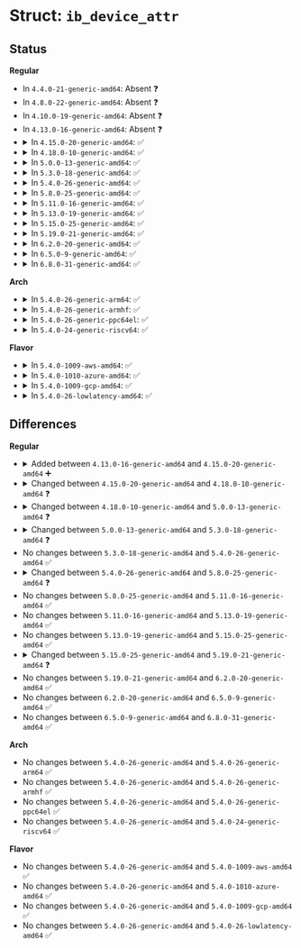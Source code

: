 # Struct: <code>ib_device_attr</code>

## Status
<b>Regular</b>
<ul>
<li>
In <code>4.4.0-21-generic-amd64</code>: Absent ❓
</li>
<li>
In <code>4.8.0-22-generic-amd64</code>: Absent ❓
</li>
<li>
In <code>4.10.0-19-generic-amd64</code>: Absent ❓
</li>
<li>
In <code>4.13.0-16-generic-amd64</code>: Absent ❓
</li>
<li>
<details>
<summary>In <code>4.15.0-20-generic-amd64</code>: ✅</summary>

```c
struct ib_device_attr {
    u64 fw_ver;
    __be64 sys_image_guid;
    u64 max_mr_size;
    u64 page_size_cap;
    u32 vendor_id;
    u32 vendor_part_id;
    u32 hw_ver;
    int max_qp;
    int max_qp_wr;
    u64 device_cap_flags;
    int max_sge;
    int max_sge_rd;
    int max_cq;
    int max_cqe;
    int max_mr;
    int max_pd;
    int max_qp_rd_atom;
    int max_ee_rd_atom;
    int max_res_rd_atom;
    int max_qp_init_rd_atom;
    int max_ee_init_rd_atom;
    enum ib_atomic_cap atomic_cap;
    enum ib_atomic_cap masked_atomic_cap;
    int max_ee;
    int max_rdd;
    int max_mw;
    int max_raw_ipv6_qp;
    int max_raw_ethy_qp;
    int max_mcast_grp;
    int max_mcast_qp_attach;
    int max_total_mcast_qp_attach;
    int max_ah;
    int max_fmr;
    int max_map_per_fmr;
    int max_srq;
    int max_srq_wr;
    int max_srq_sge;
    unsigned int max_fast_reg_page_list_len;
    u16 max_pkeys;
    u8 local_ca_ack_delay;
    int sig_prot_cap;
    int sig_guard_cap;
    struct ib_odp_caps odp_caps;
    uint64_t timestamp_mask;
    uint64_t hca_core_clock;
    struct ib_rss_caps rss_caps;
    u32 max_wq_type_rq;
    u32 raw_packet_caps;
    struct ib_tm_caps tm_caps;
    struct ib_cq_caps cq_caps;
}
```
</details>
</li>
<li>
<details>
<summary>In <code>4.18.0-10-generic-amd64</code>: ✅</summary>

```c
struct ib_device_attr {
    u64 fw_ver;
    __be64 sys_image_guid;
    u64 max_mr_size;
    u64 page_size_cap;
    u32 vendor_id;
    u32 vendor_part_id;
    u32 hw_ver;
    int max_qp;
    int max_qp_wr;
    u64 device_cap_flags;
    int max_sge;
    int max_sge_rd;
    int max_cq;
    int max_cqe;
    int max_mr;
    int max_pd;
    int max_qp_rd_atom;
    int max_ee_rd_atom;
    int max_res_rd_atom;
    int max_qp_init_rd_atom;
    int max_ee_init_rd_atom;
    enum ib_atomic_cap atomic_cap;
    enum ib_atomic_cap masked_atomic_cap;
    int max_ee;
    int max_rdd;
    int max_mw;
    int max_raw_ipv6_qp;
    int max_raw_ethy_qp;
    int max_mcast_grp;
    int max_mcast_qp_attach;
    int max_total_mcast_qp_attach;
    int max_ah;
    int max_fmr;
    int max_map_per_fmr;
    int max_srq;
    int max_srq_wr;
    int max_srq_sge;
    unsigned int max_fast_reg_page_list_len;
    u16 max_pkeys;
    u8 local_ca_ack_delay;
    int sig_prot_cap;
    int sig_guard_cap;
    struct ib_odp_caps odp_caps;
    uint64_t timestamp_mask;
    uint64_t hca_core_clock;
    struct ib_rss_caps rss_caps;
    u32 max_wq_type_rq;
    u32 raw_packet_caps;
    struct ib_tm_caps tm_caps;
    struct ib_cq_caps cq_caps;
    u64 max_dm_size;
}
```
</details>
</li>
<li>
<details>
<summary>In <code>5.0.0-13-generic-amd64</code>: ✅</summary>

```c
struct ib_device_attr {
    u64 fw_ver;
    __be64 sys_image_guid;
    u64 max_mr_size;
    u64 page_size_cap;
    u32 vendor_id;
    u32 vendor_part_id;
    u32 hw_ver;
    int max_qp;
    int max_qp_wr;
    u64 device_cap_flags;
    int max_send_sge;
    int max_recv_sge;
    int max_sge_rd;
    int max_cq;
    int max_cqe;
    int max_mr;
    int max_pd;
    int max_qp_rd_atom;
    int max_ee_rd_atom;
    int max_res_rd_atom;
    int max_qp_init_rd_atom;
    int max_ee_init_rd_atom;
    enum ib_atomic_cap atomic_cap;
    enum ib_atomic_cap masked_atomic_cap;
    int max_ee;
    int max_rdd;
    int max_mw;
    int max_raw_ipv6_qp;
    int max_raw_ethy_qp;
    int max_mcast_grp;
    int max_mcast_qp_attach;
    int max_total_mcast_qp_attach;
    int max_ah;
    int max_fmr;
    int max_map_per_fmr;
    int max_srq;
    int max_srq_wr;
    int max_srq_sge;
    unsigned int max_fast_reg_page_list_len;
    u16 max_pkeys;
    u8 local_ca_ack_delay;
    int sig_prot_cap;
    int sig_guard_cap;
    struct ib_odp_caps odp_caps;
    uint64_t timestamp_mask;
    uint64_t hca_core_clock;
    struct ib_rss_caps rss_caps;
    u32 max_wq_type_rq;
    u32 raw_packet_caps;
    struct ib_tm_caps tm_caps;
    struct ib_cq_caps cq_caps;
    u64 max_dm_size;
}
```
</details>
</li>
<li>
<details>
<summary>In <code>5.3.0-18-generic-amd64</code>: ✅</summary>

```c
struct ib_device_attr {
    u64 fw_ver;
    __be64 sys_image_guid;
    u64 max_mr_size;
    u64 page_size_cap;
    u32 vendor_id;
    u32 vendor_part_id;
    u32 hw_ver;
    int max_qp;
    int max_qp_wr;
    u64 device_cap_flags;
    int max_send_sge;
    int max_recv_sge;
    int max_sge_rd;
    int max_cq;
    int max_cqe;
    int max_mr;
    int max_pd;
    int max_qp_rd_atom;
    int max_ee_rd_atom;
    int max_res_rd_atom;
    int max_qp_init_rd_atom;
    int max_ee_init_rd_atom;
    enum ib_atomic_cap atomic_cap;
    enum ib_atomic_cap masked_atomic_cap;
    int max_ee;
    int max_rdd;
    int max_mw;
    int max_raw_ipv6_qp;
    int max_raw_ethy_qp;
    int max_mcast_grp;
    int max_mcast_qp_attach;
    int max_total_mcast_qp_attach;
    int max_ah;
    int max_fmr;
    int max_map_per_fmr;
    int max_srq;
    int max_srq_wr;
    int max_srq_sge;
    unsigned int max_fast_reg_page_list_len;
    unsigned int max_pi_fast_reg_page_list_len;
    u16 max_pkeys;
    u8 local_ca_ack_delay;
    int sig_prot_cap;
    int sig_guard_cap;
    struct ib_odp_caps odp_caps;
    uint64_t timestamp_mask;
    uint64_t hca_core_clock;
    struct ib_rss_caps rss_caps;
    u32 max_wq_type_rq;
    u32 raw_packet_caps;
    struct ib_tm_caps tm_caps;
    struct ib_cq_caps cq_caps;
    u64 max_dm_size;
}
```
</details>
</li>
<li>
<details>
<summary>In <code>5.4.0-26-generic-amd64</code>: ✅</summary>

```c
struct ib_device_attr {
    u64 fw_ver;
    __be64 sys_image_guid;
    u64 max_mr_size;
    u64 page_size_cap;
    u32 vendor_id;
    u32 vendor_part_id;
    u32 hw_ver;
    int max_qp;
    int max_qp_wr;
    u64 device_cap_flags;
    int max_send_sge;
    int max_recv_sge;
    int max_sge_rd;
    int max_cq;
    int max_cqe;
    int max_mr;
    int max_pd;
    int max_qp_rd_atom;
    int max_ee_rd_atom;
    int max_res_rd_atom;
    int max_qp_init_rd_atom;
    int max_ee_init_rd_atom;
    enum ib_atomic_cap atomic_cap;
    enum ib_atomic_cap masked_atomic_cap;
    int max_ee;
    int max_rdd;
    int max_mw;
    int max_raw_ipv6_qp;
    int max_raw_ethy_qp;
    int max_mcast_grp;
    int max_mcast_qp_attach;
    int max_total_mcast_qp_attach;
    int max_ah;
    int max_fmr;
    int max_map_per_fmr;
    int max_srq;
    int max_srq_wr;
    int max_srq_sge;
    unsigned int max_fast_reg_page_list_len;
    unsigned int max_pi_fast_reg_page_list_len;
    u16 max_pkeys;
    u8 local_ca_ack_delay;
    int sig_prot_cap;
    int sig_guard_cap;
    struct ib_odp_caps odp_caps;
    uint64_t timestamp_mask;
    uint64_t hca_core_clock;
    struct ib_rss_caps rss_caps;
    u32 max_wq_type_rq;
    u32 raw_packet_caps;
    struct ib_tm_caps tm_caps;
    struct ib_cq_caps cq_caps;
    u64 max_dm_size;
}
```
</details>
</li>
<li>
<details>
<summary>In <code>5.8.0-25-generic-amd64</code>: ✅</summary>

```c
struct ib_device_attr {
    u64 fw_ver;
    __be64 sys_image_guid;
    u64 max_mr_size;
    u64 page_size_cap;
    u32 vendor_id;
    u32 vendor_part_id;
    u32 hw_ver;
    int max_qp;
    int max_qp_wr;
    u64 device_cap_flags;
    int max_send_sge;
    int max_recv_sge;
    int max_sge_rd;
    int max_cq;
    int max_cqe;
    int max_mr;
    int max_pd;
    int max_qp_rd_atom;
    int max_ee_rd_atom;
    int max_res_rd_atom;
    int max_qp_init_rd_atom;
    int max_ee_init_rd_atom;
    enum ib_atomic_cap atomic_cap;
    enum ib_atomic_cap masked_atomic_cap;
    int max_ee;
    int max_rdd;
    int max_mw;
    int max_raw_ipv6_qp;
    int max_raw_ethy_qp;
    int max_mcast_grp;
    int max_mcast_qp_attach;
    int max_total_mcast_qp_attach;
    int max_ah;
    int max_srq;
    int max_srq_wr;
    int max_srq_sge;
    unsigned int max_fast_reg_page_list_len;
    unsigned int max_pi_fast_reg_page_list_len;
    u16 max_pkeys;
    u8 local_ca_ack_delay;
    int sig_prot_cap;
    int sig_guard_cap;
    struct ib_odp_caps odp_caps;
    uint64_t timestamp_mask;
    uint64_t hca_core_clock;
    struct ib_rss_caps rss_caps;
    u32 max_wq_type_rq;
    u32 raw_packet_caps;
    struct ib_tm_caps tm_caps;
    struct ib_cq_caps cq_caps;
    u64 max_dm_size;
    u32 max_sgl_rd;
}
```
</details>
</li>
<li>
<details>
<summary>In <code>5.11.0-16-generic-amd64</code>: ✅</summary>

```c
struct ib_device_attr {
    u64 fw_ver;
    __be64 sys_image_guid;
    u64 max_mr_size;
    u64 page_size_cap;
    u32 vendor_id;
    u32 vendor_part_id;
    u32 hw_ver;
    int max_qp;
    int max_qp_wr;
    u64 device_cap_flags;
    int max_send_sge;
    int max_recv_sge;
    int max_sge_rd;
    int max_cq;
    int max_cqe;
    int max_mr;
    int max_pd;
    int max_qp_rd_atom;
    int max_ee_rd_atom;
    int max_res_rd_atom;
    int max_qp_init_rd_atom;
    int max_ee_init_rd_atom;
    enum ib_atomic_cap atomic_cap;
    enum ib_atomic_cap masked_atomic_cap;
    int max_ee;
    int max_rdd;
    int max_mw;
    int max_raw_ipv6_qp;
    int max_raw_ethy_qp;
    int max_mcast_grp;
    int max_mcast_qp_attach;
    int max_total_mcast_qp_attach;
    int max_ah;
    int max_srq;
    int max_srq_wr;
    int max_srq_sge;
    unsigned int max_fast_reg_page_list_len;
    unsigned int max_pi_fast_reg_page_list_len;
    u16 max_pkeys;
    u8 local_ca_ack_delay;
    int sig_prot_cap;
    int sig_guard_cap;
    struct ib_odp_caps odp_caps;
    uint64_t timestamp_mask;
    uint64_t hca_core_clock;
    struct ib_rss_caps rss_caps;
    u32 max_wq_type_rq;
    u32 raw_packet_caps;
    struct ib_tm_caps tm_caps;
    struct ib_cq_caps cq_caps;
    u64 max_dm_size;
    u32 max_sgl_rd;
}
```
</details>
</li>
<li>
<details>
<summary>In <code>5.13.0-19-generic-amd64</code>: ✅</summary>

```c
struct ib_device_attr {
    u64 fw_ver;
    __be64 sys_image_guid;
    u64 max_mr_size;
    u64 page_size_cap;
    u32 vendor_id;
    u32 vendor_part_id;
    u32 hw_ver;
    int max_qp;
    int max_qp_wr;
    u64 device_cap_flags;
    int max_send_sge;
    int max_recv_sge;
    int max_sge_rd;
    int max_cq;
    int max_cqe;
    int max_mr;
    int max_pd;
    int max_qp_rd_atom;
    int max_ee_rd_atom;
    int max_res_rd_atom;
    int max_qp_init_rd_atom;
    int max_ee_init_rd_atom;
    enum ib_atomic_cap atomic_cap;
    enum ib_atomic_cap masked_atomic_cap;
    int max_ee;
    int max_rdd;
    int max_mw;
    int max_raw_ipv6_qp;
    int max_raw_ethy_qp;
    int max_mcast_grp;
    int max_mcast_qp_attach;
    int max_total_mcast_qp_attach;
    int max_ah;
    int max_srq;
    int max_srq_wr;
    int max_srq_sge;
    unsigned int max_fast_reg_page_list_len;
    unsigned int max_pi_fast_reg_page_list_len;
    u16 max_pkeys;
    u8 local_ca_ack_delay;
    int sig_prot_cap;
    int sig_guard_cap;
    struct ib_odp_caps odp_caps;
    uint64_t timestamp_mask;
    uint64_t hca_core_clock;
    struct ib_rss_caps rss_caps;
    u32 max_wq_type_rq;
    u32 raw_packet_caps;
    struct ib_tm_caps tm_caps;
    struct ib_cq_caps cq_caps;
    u64 max_dm_size;
    u32 max_sgl_rd;
}
```
</details>
</li>
<li>
<details>
<summary>In <code>5.15.0-25-generic-amd64</code>: ✅</summary>

```c
struct ib_device_attr {
    u64 fw_ver;
    __be64 sys_image_guid;
    u64 max_mr_size;
    u64 page_size_cap;
    u32 vendor_id;
    u32 vendor_part_id;
    u32 hw_ver;
    int max_qp;
    int max_qp_wr;
    u64 device_cap_flags;
    int max_send_sge;
    int max_recv_sge;
    int max_sge_rd;
    int max_cq;
    int max_cqe;
    int max_mr;
    int max_pd;
    int max_qp_rd_atom;
    int max_ee_rd_atom;
    int max_res_rd_atom;
    int max_qp_init_rd_atom;
    int max_ee_init_rd_atom;
    enum ib_atomic_cap atomic_cap;
    enum ib_atomic_cap masked_atomic_cap;
    int max_ee;
    int max_rdd;
    int max_mw;
    int max_raw_ipv6_qp;
    int max_raw_ethy_qp;
    int max_mcast_grp;
    int max_mcast_qp_attach;
    int max_total_mcast_qp_attach;
    int max_ah;
    int max_srq;
    int max_srq_wr;
    int max_srq_sge;
    unsigned int max_fast_reg_page_list_len;
    unsigned int max_pi_fast_reg_page_list_len;
    u16 max_pkeys;
    u8 local_ca_ack_delay;
    int sig_prot_cap;
    int sig_guard_cap;
    struct ib_odp_caps odp_caps;
    uint64_t timestamp_mask;
    uint64_t hca_core_clock;
    struct ib_rss_caps rss_caps;
    u32 max_wq_type_rq;
    u32 raw_packet_caps;
    struct ib_tm_caps tm_caps;
    struct ib_cq_caps cq_caps;
    u64 max_dm_size;
    u32 max_sgl_rd;
}
```
</details>
</li>
<li>
<details>
<summary>In <code>5.19.0-21-generic-amd64</code>: ✅</summary>

```c
struct ib_device_attr {
    u64 fw_ver;
    __be64 sys_image_guid;
    u64 max_mr_size;
    u64 page_size_cap;
    u32 vendor_id;
    u32 vendor_part_id;
    u32 hw_ver;
    int max_qp;
    int max_qp_wr;
    u64 device_cap_flags;
    u64 kernel_cap_flags;
    int max_send_sge;
    int max_recv_sge;
    int max_sge_rd;
    int max_cq;
    int max_cqe;
    int max_mr;
    int max_pd;
    int max_qp_rd_atom;
    int max_ee_rd_atom;
    int max_res_rd_atom;
    int max_qp_init_rd_atom;
    int max_ee_init_rd_atom;
    enum ib_atomic_cap atomic_cap;
    enum ib_atomic_cap masked_atomic_cap;
    int max_ee;
    int max_rdd;
    int max_mw;
    int max_raw_ipv6_qp;
    int max_raw_ethy_qp;
    int max_mcast_grp;
    int max_mcast_qp_attach;
    int max_total_mcast_qp_attach;
    int max_ah;
    int max_srq;
    int max_srq_wr;
    int max_srq_sge;
    unsigned int max_fast_reg_page_list_len;
    unsigned int max_pi_fast_reg_page_list_len;
    u16 max_pkeys;
    u8 local_ca_ack_delay;
    int sig_prot_cap;
    int sig_guard_cap;
    struct ib_odp_caps odp_caps;
    uint64_t timestamp_mask;
    uint64_t hca_core_clock;
    struct ib_rss_caps rss_caps;
    u32 max_wq_type_rq;
    u32 raw_packet_caps;
    struct ib_tm_caps tm_caps;
    struct ib_cq_caps cq_caps;
    u64 max_dm_size;
    u32 max_sgl_rd;
}
```
</details>
</li>
<li>
<details>
<summary>In <code>6.2.0-20-generic-amd64</code>: ✅</summary>

```c
struct ib_device_attr {
    u64 fw_ver;
    __be64 sys_image_guid;
    u64 max_mr_size;
    u64 page_size_cap;
    u32 vendor_id;
    u32 vendor_part_id;
    u32 hw_ver;
    int max_qp;
    int max_qp_wr;
    u64 device_cap_flags;
    u64 kernel_cap_flags;
    int max_send_sge;
    int max_recv_sge;
    int max_sge_rd;
    int max_cq;
    int max_cqe;
    int max_mr;
    int max_pd;
    int max_qp_rd_atom;
    int max_ee_rd_atom;
    int max_res_rd_atom;
    int max_qp_init_rd_atom;
    int max_ee_init_rd_atom;
    enum ib_atomic_cap atomic_cap;
    enum ib_atomic_cap masked_atomic_cap;
    int max_ee;
    int max_rdd;
    int max_mw;
    int max_raw_ipv6_qp;
    int max_raw_ethy_qp;
    int max_mcast_grp;
    int max_mcast_qp_attach;
    int max_total_mcast_qp_attach;
    int max_ah;
    int max_srq;
    int max_srq_wr;
    int max_srq_sge;
    unsigned int max_fast_reg_page_list_len;
    unsigned int max_pi_fast_reg_page_list_len;
    u16 max_pkeys;
    u8 local_ca_ack_delay;
    int sig_prot_cap;
    int sig_guard_cap;
    struct ib_odp_caps odp_caps;
    uint64_t timestamp_mask;
    uint64_t hca_core_clock;
    struct ib_rss_caps rss_caps;
    u32 max_wq_type_rq;
    u32 raw_packet_caps;
    struct ib_tm_caps tm_caps;
    struct ib_cq_caps cq_caps;
    u64 max_dm_size;
    u32 max_sgl_rd;
}
```
</details>
</li>
<li>
<details>
<summary>In <code>6.5.0-9-generic-amd64</code>: ✅</summary>

```c
struct ib_device_attr {
    u64 fw_ver;
    __be64 sys_image_guid;
    u64 max_mr_size;
    u64 page_size_cap;
    u32 vendor_id;
    u32 vendor_part_id;
    u32 hw_ver;
    int max_qp;
    int max_qp_wr;
    u64 device_cap_flags;
    u64 kernel_cap_flags;
    int max_send_sge;
    int max_recv_sge;
    int max_sge_rd;
    int max_cq;
    int max_cqe;
    int max_mr;
    int max_pd;
    int max_qp_rd_atom;
    int max_ee_rd_atom;
    int max_res_rd_atom;
    int max_qp_init_rd_atom;
    int max_ee_init_rd_atom;
    enum ib_atomic_cap atomic_cap;
    enum ib_atomic_cap masked_atomic_cap;
    int max_ee;
    int max_rdd;
    int max_mw;
    int max_raw_ipv6_qp;
    int max_raw_ethy_qp;
    int max_mcast_grp;
    int max_mcast_qp_attach;
    int max_total_mcast_qp_attach;
    int max_ah;
    int max_srq;
    int max_srq_wr;
    int max_srq_sge;
    unsigned int max_fast_reg_page_list_len;
    unsigned int max_pi_fast_reg_page_list_len;
    u16 max_pkeys;
    u8 local_ca_ack_delay;
    int sig_prot_cap;
    int sig_guard_cap;
    struct ib_odp_caps odp_caps;
    uint64_t timestamp_mask;
    uint64_t hca_core_clock;
    struct ib_rss_caps rss_caps;
    u32 max_wq_type_rq;
    u32 raw_packet_caps;
    struct ib_tm_caps tm_caps;
    struct ib_cq_caps cq_caps;
    u64 max_dm_size;
    u32 max_sgl_rd;
}
```
</details>
</li>
<li>
<details>
<summary>In <code>6.8.0-31-generic-amd64</code>: ✅</summary>

```c
struct ib_device_attr {
    u64 fw_ver;
    __be64 sys_image_guid;
    u64 max_mr_size;
    u64 page_size_cap;
    u32 vendor_id;
    u32 vendor_part_id;
    u32 hw_ver;
    int max_qp;
    int max_qp_wr;
    u64 device_cap_flags;
    u64 kernel_cap_flags;
    int max_send_sge;
    int max_recv_sge;
    int max_sge_rd;
    int max_cq;
    int max_cqe;
    int max_mr;
    int max_pd;
    int max_qp_rd_atom;
    int max_ee_rd_atom;
    int max_res_rd_atom;
    int max_qp_init_rd_atom;
    int max_ee_init_rd_atom;
    enum ib_atomic_cap atomic_cap;
    enum ib_atomic_cap masked_atomic_cap;
    int max_ee;
    int max_rdd;
    int max_mw;
    int max_raw_ipv6_qp;
    int max_raw_ethy_qp;
    int max_mcast_grp;
    int max_mcast_qp_attach;
    int max_total_mcast_qp_attach;
    int max_ah;
    int max_srq;
    int max_srq_wr;
    int max_srq_sge;
    unsigned int max_fast_reg_page_list_len;
    unsigned int max_pi_fast_reg_page_list_len;
    u16 max_pkeys;
    u8 local_ca_ack_delay;
    int sig_prot_cap;
    int sig_guard_cap;
    struct ib_odp_caps odp_caps;
    uint64_t timestamp_mask;
    uint64_t hca_core_clock;
    struct ib_rss_caps rss_caps;
    u32 max_wq_type_rq;
    u32 raw_packet_caps;
    struct ib_tm_caps tm_caps;
    struct ib_cq_caps cq_caps;
    u64 max_dm_size;
    u32 max_sgl_rd;
}
```
</details>
</li>
</ul>
<b>Arch</b>
<ul>
<li>
<details>
<summary>In <code>5.4.0-26-generic-arm64</code>: ✅</summary>

```c
struct ib_device_attr {
    u64 fw_ver;
    __be64 sys_image_guid;
    u64 max_mr_size;
    u64 page_size_cap;
    u32 vendor_id;
    u32 vendor_part_id;
    u32 hw_ver;
    int max_qp;
    int max_qp_wr;
    u64 device_cap_flags;
    int max_send_sge;
    int max_recv_sge;
    int max_sge_rd;
    int max_cq;
    int max_cqe;
    int max_mr;
    int max_pd;
    int max_qp_rd_atom;
    int max_ee_rd_atom;
    int max_res_rd_atom;
    int max_qp_init_rd_atom;
    int max_ee_init_rd_atom;
    enum ib_atomic_cap atomic_cap;
    enum ib_atomic_cap masked_atomic_cap;
    int max_ee;
    int max_rdd;
    int max_mw;
    int max_raw_ipv6_qp;
    int max_raw_ethy_qp;
    int max_mcast_grp;
    int max_mcast_qp_attach;
    int max_total_mcast_qp_attach;
    int max_ah;
    int max_fmr;
    int max_map_per_fmr;
    int max_srq;
    int max_srq_wr;
    int max_srq_sge;
    unsigned int max_fast_reg_page_list_len;
    unsigned int max_pi_fast_reg_page_list_len;
    u16 max_pkeys;
    u8 local_ca_ack_delay;
    int sig_prot_cap;
    int sig_guard_cap;
    struct ib_odp_caps odp_caps;
    uint64_t timestamp_mask;
    uint64_t hca_core_clock;
    struct ib_rss_caps rss_caps;
    u32 max_wq_type_rq;
    u32 raw_packet_caps;
    struct ib_tm_caps tm_caps;
    struct ib_cq_caps cq_caps;
    u64 max_dm_size;
}
```
</details>
</li>
<li>
<details>
<summary>In <code>5.4.0-26-generic-armhf</code>: ✅</summary>

```c
struct ib_device_attr {
    u64 fw_ver;
    __be64 sys_image_guid;
    u64 max_mr_size;
    u64 page_size_cap;
    u32 vendor_id;
    u32 vendor_part_id;
    u32 hw_ver;
    int max_qp;
    int max_qp_wr;
    u64 device_cap_flags;
    int max_send_sge;
    int max_recv_sge;
    int max_sge_rd;
    int max_cq;
    int max_cqe;
    int max_mr;
    int max_pd;
    int max_qp_rd_atom;
    int max_ee_rd_atom;
    int max_res_rd_atom;
    int max_qp_init_rd_atom;
    int max_ee_init_rd_atom;
    enum ib_atomic_cap atomic_cap;
    enum ib_atomic_cap masked_atomic_cap;
    int max_ee;
    int max_rdd;
    int max_mw;
    int max_raw_ipv6_qp;
    int max_raw_ethy_qp;
    int max_mcast_grp;
    int max_mcast_qp_attach;
    int max_total_mcast_qp_attach;
    int max_ah;
    int max_fmr;
    int max_map_per_fmr;
    int max_srq;
    int max_srq_wr;
    int max_srq_sge;
    unsigned int max_fast_reg_page_list_len;
    unsigned int max_pi_fast_reg_page_list_len;
    u16 max_pkeys;
    u8 local_ca_ack_delay;
    int sig_prot_cap;
    int sig_guard_cap;
    struct ib_odp_caps odp_caps;
    uint64_t timestamp_mask;
    uint64_t hca_core_clock;
    struct ib_rss_caps rss_caps;
    u32 max_wq_type_rq;
    u32 raw_packet_caps;
    struct ib_tm_caps tm_caps;
    struct ib_cq_caps cq_caps;
    u64 max_dm_size;
}
```
</details>
</li>
<li>
<details>
<summary>In <code>5.4.0-26-generic-ppc64el</code>: ✅</summary>

```c
struct ib_device_attr {
    u64 fw_ver;
    __be64 sys_image_guid;
    u64 max_mr_size;
    u64 page_size_cap;
    u32 vendor_id;
    u32 vendor_part_id;
    u32 hw_ver;
    int max_qp;
    int max_qp_wr;
    u64 device_cap_flags;
    int max_send_sge;
    int max_recv_sge;
    int max_sge_rd;
    int max_cq;
    int max_cqe;
    int max_mr;
    int max_pd;
    int max_qp_rd_atom;
    int max_ee_rd_atom;
    int max_res_rd_atom;
    int max_qp_init_rd_atom;
    int max_ee_init_rd_atom;
    enum ib_atomic_cap atomic_cap;
    enum ib_atomic_cap masked_atomic_cap;
    int max_ee;
    int max_rdd;
    int max_mw;
    int max_raw_ipv6_qp;
    int max_raw_ethy_qp;
    int max_mcast_grp;
    int max_mcast_qp_attach;
    int max_total_mcast_qp_attach;
    int max_ah;
    int max_fmr;
    int max_map_per_fmr;
    int max_srq;
    int max_srq_wr;
    int max_srq_sge;
    unsigned int max_fast_reg_page_list_len;
    unsigned int max_pi_fast_reg_page_list_len;
    u16 max_pkeys;
    u8 local_ca_ack_delay;
    int sig_prot_cap;
    int sig_guard_cap;
    struct ib_odp_caps odp_caps;
    uint64_t timestamp_mask;
    uint64_t hca_core_clock;
    struct ib_rss_caps rss_caps;
    u32 max_wq_type_rq;
    u32 raw_packet_caps;
    struct ib_tm_caps tm_caps;
    struct ib_cq_caps cq_caps;
    u64 max_dm_size;
}
```
</details>
</li>
<li>
<details>
<summary>In <code>5.4.0-24-generic-riscv64</code>: ✅</summary>

```c
struct ib_device_attr {
    u64 fw_ver;
    __be64 sys_image_guid;
    u64 max_mr_size;
    u64 page_size_cap;
    u32 vendor_id;
    u32 vendor_part_id;
    u32 hw_ver;
    int max_qp;
    int max_qp_wr;
    u64 device_cap_flags;
    int max_send_sge;
    int max_recv_sge;
    int max_sge_rd;
    int max_cq;
    int max_cqe;
    int max_mr;
    int max_pd;
    int max_qp_rd_atom;
    int max_ee_rd_atom;
    int max_res_rd_atom;
    int max_qp_init_rd_atom;
    int max_ee_init_rd_atom;
    enum ib_atomic_cap atomic_cap;
    enum ib_atomic_cap masked_atomic_cap;
    int max_ee;
    int max_rdd;
    int max_mw;
    int max_raw_ipv6_qp;
    int max_raw_ethy_qp;
    int max_mcast_grp;
    int max_mcast_qp_attach;
    int max_total_mcast_qp_attach;
    int max_ah;
    int max_fmr;
    int max_map_per_fmr;
    int max_srq;
    int max_srq_wr;
    int max_srq_sge;
    unsigned int max_fast_reg_page_list_len;
    unsigned int max_pi_fast_reg_page_list_len;
    u16 max_pkeys;
    u8 local_ca_ack_delay;
    int sig_prot_cap;
    int sig_guard_cap;
    struct ib_odp_caps odp_caps;
    uint64_t timestamp_mask;
    uint64_t hca_core_clock;
    struct ib_rss_caps rss_caps;
    u32 max_wq_type_rq;
    u32 raw_packet_caps;
    struct ib_tm_caps tm_caps;
    struct ib_cq_caps cq_caps;
    u64 max_dm_size;
}
```
</details>
</li>
</ul>
<b>Flavor</b>
<ul>
<li>
<details>
<summary>In <code>5.4.0-1009-aws-amd64</code>: ✅</summary>

```c
struct ib_device_attr {
    u64 fw_ver;
    __be64 sys_image_guid;
    u64 max_mr_size;
    u64 page_size_cap;
    u32 vendor_id;
    u32 vendor_part_id;
    u32 hw_ver;
    int max_qp;
    int max_qp_wr;
    u64 device_cap_flags;
    int max_send_sge;
    int max_recv_sge;
    int max_sge_rd;
    int max_cq;
    int max_cqe;
    int max_mr;
    int max_pd;
    int max_qp_rd_atom;
    int max_ee_rd_atom;
    int max_res_rd_atom;
    int max_qp_init_rd_atom;
    int max_ee_init_rd_atom;
    enum ib_atomic_cap atomic_cap;
    enum ib_atomic_cap masked_atomic_cap;
    int max_ee;
    int max_rdd;
    int max_mw;
    int max_raw_ipv6_qp;
    int max_raw_ethy_qp;
    int max_mcast_grp;
    int max_mcast_qp_attach;
    int max_total_mcast_qp_attach;
    int max_ah;
    int max_fmr;
    int max_map_per_fmr;
    int max_srq;
    int max_srq_wr;
    int max_srq_sge;
    unsigned int max_fast_reg_page_list_len;
    unsigned int max_pi_fast_reg_page_list_len;
    u16 max_pkeys;
    u8 local_ca_ack_delay;
    int sig_prot_cap;
    int sig_guard_cap;
    struct ib_odp_caps odp_caps;
    uint64_t timestamp_mask;
    uint64_t hca_core_clock;
    struct ib_rss_caps rss_caps;
    u32 max_wq_type_rq;
    u32 raw_packet_caps;
    struct ib_tm_caps tm_caps;
    struct ib_cq_caps cq_caps;
    u64 max_dm_size;
}
```
</details>
</li>
<li>
<details>
<summary>In <code>5.4.0-1010-azure-amd64</code>: ✅</summary>

```c
struct ib_device_attr {
    u64 fw_ver;
    __be64 sys_image_guid;
    u64 max_mr_size;
    u64 page_size_cap;
    u32 vendor_id;
    u32 vendor_part_id;
    u32 hw_ver;
    int max_qp;
    int max_qp_wr;
    u64 device_cap_flags;
    int max_send_sge;
    int max_recv_sge;
    int max_sge_rd;
    int max_cq;
    int max_cqe;
    int max_mr;
    int max_pd;
    int max_qp_rd_atom;
    int max_ee_rd_atom;
    int max_res_rd_atom;
    int max_qp_init_rd_atom;
    int max_ee_init_rd_atom;
    enum ib_atomic_cap atomic_cap;
    enum ib_atomic_cap masked_atomic_cap;
    int max_ee;
    int max_rdd;
    int max_mw;
    int max_raw_ipv6_qp;
    int max_raw_ethy_qp;
    int max_mcast_grp;
    int max_mcast_qp_attach;
    int max_total_mcast_qp_attach;
    int max_ah;
    int max_fmr;
    int max_map_per_fmr;
    int max_srq;
    int max_srq_wr;
    int max_srq_sge;
    unsigned int max_fast_reg_page_list_len;
    unsigned int max_pi_fast_reg_page_list_len;
    u16 max_pkeys;
    u8 local_ca_ack_delay;
    int sig_prot_cap;
    int sig_guard_cap;
    struct ib_odp_caps odp_caps;
    uint64_t timestamp_mask;
    uint64_t hca_core_clock;
    struct ib_rss_caps rss_caps;
    u32 max_wq_type_rq;
    u32 raw_packet_caps;
    struct ib_tm_caps tm_caps;
    struct ib_cq_caps cq_caps;
    u64 max_dm_size;
}
```
</details>
</li>
<li>
<details>
<summary>In <code>5.4.0-1009-gcp-amd64</code>: ✅</summary>

```c
struct ib_device_attr {
    u64 fw_ver;
    __be64 sys_image_guid;
    u64 max_mr_size;
    u64 page_size_cap;
    u32 vendor_id;
    u32 vendor_part_id;
    u32 hw_ver;
    int max_qp;
    int max_qp_wr;
    u64 device_cap_flags;
    int max_send_sge;
    int max_recv_sge;
    int max_sge_rd;
    int max_cq;
    int max_cqe;
    int max_mr;
    int max_pd;
    int max_qp_rd_atom;
    int max_ee_rd_atom;
    int max_res_rd_atom;
    int max_qp_init_rd_atom;
    int max_ee_init_rd_atom;
    enum ib_atomic_cap atomic_cap;
    enum ib_atomic_cap masked_atomic_cap;
    int max_ee;
    int max_rdd;
    int max_mw;
    int max_raw_ipv6_qp;
    int max_raw_ethy_qp;
    int max_mcast_grp;
    int max_mcast_qp_attach;
    int max_total_mcast_qp_attach;
    int max_ah;
    int max_fmr;
    int max_map_per_fmr;
    int max_srq;
    int max_srq_wr;
    int max_srq_sge;
    unsigned int max_fast_reg_page_list_len;
    unsigned int max_pi_fast_reg_page_list_len;
    u16 max_pkeys;
    u8 local_ca_ack_delay;
    int sig_prot_cap;
    int sig_guard_cap;
    struct ib_odp_caps odp_caps;
    uint64_t timestamp_mask;
    uint64_t hca_core_clock;
    struct ib_rss_caps rss_caps;
    u32 max_wq_type_rq;
    u32 raw_packet_caps;
    struct ib_tm_caps tm_caps;
    struct ib_cq_caps cq_caps;
    u64 max_dm_size;
}
```
</details>
</li>
<li>
<details>
<summary>In <code>5.4.0-26-lowlatency-amd64</code>: ✅</summary>

```c
struct ib_device_attr {
    u64 fw_ver;
    __be64 sys_image_guid;
    u64 max_mr_size;
    u64 page_size_cap;
    u32 vendor_id;
    u32 vendor_part_id;
    u32 hw_ver;
    int max_qp;
    int max_qp_wr;
    u64 device_cap_flags;
    int max_send_sge;
    int max_recv_sge;
    int max_sge_rd;
    int max_cq;
    int max_cqe;
    int max_mr;
    int max_pd;
    int max_qp_rd_atom;
    int max_ee_rd_atom;
    int max_res_rd_atom;
    int max_qp_init_rd_atom;
    int max_ee_init_rd_atom;
    enum ib_atomic_cap atomic_cap;
    enum ib_atomic_cap masked_atomic_cap;
    int max_ee;
    int max_rdd;
    int max_mw;
    int max_raw_ipv6_qp;
    int max_raw_ethy_qp;
    int max_mcast_grp;
    int max_mcast_qp_attach;
    int max_total_mcast_qp_attach;
    int max_ah;
    int max_fmr;
    int max_map_per_fmr;
    int max_srq;
    int max_srq_wr;
    int max_srq_sge;
    unsigned int max_fast_reg_page_list_len;
    unsigned int max_pi_fast_reg_page_list_len;
    u16 max_pkeys;
    u8 local_ca_ack_delay;
    int sig_prot_cap;
    int sig_guard_cap;
    struct ib_odp_caps odp_caps;
    uint64_t timestamp_mask;
    uint64_t hca_core_clock;
    struct ib_rss_caps rss_caps;
    u32 max_wq_type_rq;
    u32 raw_packet_caps;
    struct ib_tm_caps tm_caps;
    struct ib_cq_caps cq_caps;
    u64 max_dm_size;
}
```
</details>
</li>
</ul>

## Differences
<b>Regular</b>
<ul>
<li>
<details>
<summary>Added between <code>4.13.0-16-generic-amd64</code> and <code>4.15.0-20-generic-amd64</code> ➕</summary>

```c
struct ib_device_attr {
    u64 fw_ver;
    __be64 sys_image_guid;
    u64 max_mr_size;
    u64 page_size_cap;
    u32 vendor_id;
    u32 vendor_part_id;
    u32 hw_ver;
    int max_qp;
    int max_qp_wr;
    u64 device_cap_flags;
    int max_sge;
    int max_sge_rd;
    int max_cq;
    int max_cqe;
    int max_mr;
    int max_pd;
    int max_qp_rd_atom;
    int max_ee_rd_atom;
    int max_res_rd_atom;
    int max_qp_init_rd_atom;
    int max_ee_init_rd_atom;
    enum ib_atomic_cap atomic_cap;
    enum ib_atomic_cap masked_atomic_cap;
    int max_ee;
    int max_rdd;
    int max_mw;
    int max_raw_ipv6_qp;
    int max_raw_ethy_qp;
    int max_mcast_grp;
    int max_mcast_qp_attach;
    int max_total_mcast_qp_attach;
    int max_ah;
    int max_fmr;
    int max_map_per_fmr;
    int max_srq;
    int max_srq_wr;
    int max_srq_sge;
    unsigned int max_fast_reg_page_list_len;
    u16 max_pkeys;
    u8 local_ca_ack_delay;
    int sig_prot_cap;
    int sig_guard_cap;
    struct ib_odp_caps odp_caps;
    uint64_t timestamp_mask;
    uint64_t hca_core_clock;
    struct ib_rss_caps rss_caps;
    u32 max_wq_type_rq;
    u32 raw_packet_caps;
    struct ib_tm_caps tm_caps;
    struct ib_cq_caps cq_caps;
}
```
</details>
</li>
<li>
<details>
<summary>Changed between <code>4.15.0-20-generic-amd64</code> and <code>4.18.0-10-generic-amd64</code> ❓</summary>
<ul>
<li>
<b>Field added. </b>
<code>u64 max_dm_size</code>
</li>
</ul>
</details>
</li>
<li>
<details>
<summary>Changed between <code>4.18.0-10-generic-amd64</code> and <code>5.0.0-13-generic-amd64</code> ❓</summary>
<ul>
<li>
<b>Field added. </b>
<code>int max_send_sge</code>
</li>
<li>
<b>Field added. </b>
<code>int max_recv_sge</code>
</li>
<li>
<b>Field removed. </b>
<code>int max_sge</code>
</li>
</ul>
</details>
</li>
<li>
<details>
<summary>Changed between <code>5.0.0-13-generic-amd64</code> and <code>5.3.0-18-generic-amd64</code> ❓</summary>
<ul>
<li>
<b>Field added. </b>
<code>unsigned int max_pi_fast_reg_page_list_len</code>
</li>
</ul>
</details>
</li>
<li>
No changes between <code>5.3.0-18-generic-amd64</code> and <code>5.4.0-26-generic-amd64</code> ✅
</li>
<li>
<details>
<summary>Changed between <code>5.4.0-26-generic-amd64</code> and <code>5.8.0-25-generic-amd64</code> ❓</summary>
<ul>
<li>
<b>Field added. </b>
<code>u32 max_sgl_rd</code>
</li>
<li>
<b>Field removed. </b>
<code>int max_fmr</code>
</li>
<li>
<b>Field removed. </b>
<code>int max_map_per_fmr</code>
</li>
</ul>
</details>
</li>
<li>
No changes between <code>5.8.0-25-generic-amd64</code> and <code>5.11.0-16-generic-amd64</code> ✅
</li>
<li>
No changes between <code>5.11.0-16-generic-amd64</code> and <code>5.13.0-19-generic-amd64</code> ✅
</li>
<li>
No changes between <code>5.13.0-19-generic-amd64</code> and <code>5.15.0-25-generic-amd64</code> ✅
</li>
<li>
<details>
<summary>Changed between <code>5.15.0-25-generic-amd64</code> and <code>5.19.0-21-generic-amd64</code> ❓</summary>
<ul>
<li>
<b>Field added. </b>
<code>u64 kernel_cap_flags</code>
</li>
</ul>
</details>
</li>
<li>
No changes between <code>5.19.0-21-generic-amd64</code> and <code>6.2.0-20-generic-amd64</code> ✅
</li>
<li>
No changes between <code>6.2.0-20-generic-amd64</code> and <code>6.5.0-9-generic-amd64</code> ✅
</li>
<li>
No changes between <code>6.5.0-9-generic-amd64</code> and <code>6.8.0-31-generic-amd64</code> ✅
</li>
</ul>
<b>Arch</b>
<ul>
<li>
No changes between <code>5.4.0-26-generic-amd64</code> and <code>5.4.0-26-generic-arm64</code> ✅
</li>
<li>
No changes between <code>5.4.0-26-generic-amd64</code> and <code>5.4.0-26-generic-armhf</code> ✅
</li>
<li>
No changes between <code>5.4.0-26-generic-amd64</code> and <code>5.4.0-26-generic-ppc64el</code> ✅
</li>
<li>
No changes between <code>5.4.0-26-generic-amd64</code> and <code>5.4.0-24-generic-riscv64</code> ✅
</li>
</ul>
<b>Flavor</b>
<ul>
<li>
No changes between <code>5.4.0-26-generic-amd64</code> and <code>5.4.0-1009-aws-amd64</code> ✅
</li>
<li>
No changes between <code>5.4.0-26-generic-amd64</code> and <code>5.4.0-1010-azure-amd64</code> ✅
</li>
<li>
No changes between <code>5.4.0-26-generic-amd64</code> and <code>5.4.0-1009-gcp-amd64</code> ✅
</li>
<li>
No changes between <code>5.4.0-26-generic-amd64</code> and <code>5.4.0-26-lowlatency-amd64</code> ✅
</li>
</ul>
